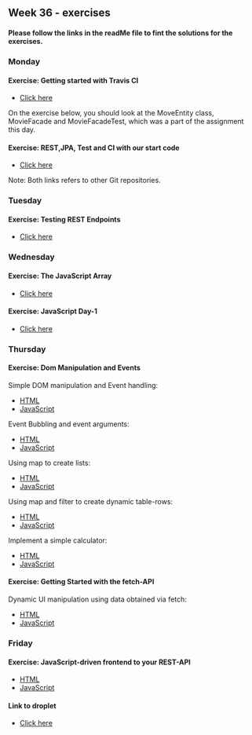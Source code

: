## Week 36 - exercises 

#### Please follow the links in the readMe file to fint the solutions for the exercises.

### Monday

#### Exercise: Getting started with Travis CI 

* [Click here](https://github.com/amandajuhl95/travisGettingStarted)

On the exercise below, you should look at the MoveEntity class, MovieFacade and MovieFacadeTest, which was a part of the assignment this day.

#### Exercise: REST,JPA, Test and CI with our start code 

* [Click here](https://github.com/amandajuhl95/week3monday)

Note: Both links refers to other Git repositories. 

### Tuesday

#### Exercise: Testing REST Endpoints
* [Click here](https://github.com/amandajuhl95/week3monday/blob/master/src/test/java/rest/MovieResourceTest.java)

### Wednesday

#### Exercise: The JavaScript Array 

* [Click here](https://github.com/amandajuhl95/week36/blob/master/week3wednesday/src/exercise1.js)

#### Exercise: JavaScript Day-1 

* [Click here](https://github.com/amandajuhl95/week36/blob/master/week3wednesday/src/exercise2.js)

### Thursday 

#### Exercise: Dom Manipulation and Events 

Simple DOM manipulation and Event handling:

* [HTML](https://github.com/amandajuhl95/week36/blob/master/week3thursday/src/main/webapp/simpledom.html)
* [JavaScript](https://github.com/amandajuhl95/week36/blob/master/week3thursday/src/main/webapp/simpledomjs.js)

Event Bubbling and event arguments:

* [HTML](https://github.com/amandajuhl95/week36/blob/master/week3thursday/src/main/webapp/eventbubbling.html)
* [JavaScript](https://github.com/amandajuhl95/week36/blob/master/week3thursday/src/main/webapp/eventbubblingjs.js)

Using map to create lists:

* [HTML](https://github.com/amandajuhl95/week36/blob/master/week3thursday/src/main/webapp/map.html)
* [JavaScript](https://github.com/amandajuhl95/week36/blob/master/week3thursday/src/main/webapp/mapjs.js)

Using map and filter to create dynamic table-rows:

* [HTML](https://github.com/amandajuhl95/week36/blob/master/week3thursday/src/main/webapp/filter.html)
* [JavaScript](https://github.com/amandajuhl95/week36/blob/master/week3thursday/src/main/webapp/filterjs.js)

Implement a simple calculator:

* [HTML](https://github.com/amandajuhl95/week36/blob/master/week3thursday/src/main/webapp/calculator.html)
* [JavaScript](https://github.com/amandajuhl95/week36/blob/master/week3thursday/src/main/webapp/calculatorjs.js)

#### Exercise: Getting Started with the fetch-API

Dynamic UI manipulation using data obtained via fetch:

* [HTML](https://github.com/amandajuhl95/week36/blob/master/week3thursday/src/main/webapp/fetch.html)
* [JavaScript](https://github.com/amandajuhl95/week36/blob/master/week3thursday/src/main/webapp/fetchjs.js)


### Friday

#### Exercise: JavaScript-driven frontend to your REST-API

* [HTML](https://github.com/amandajuhl95/week3monday/blob/master/src/main/webapp/index.html)
* [JavaScript](https://github.com/amandajuhl95/week3monday/blob/master/src/main/webapp/movieJS.js)

#### Link to droplet

* [Click here](https://ajuhlhansen.dk/week3monday/)


